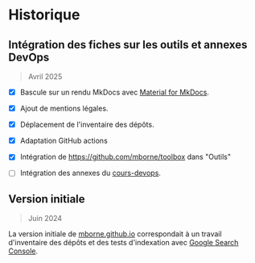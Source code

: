 # Historique

## Intégration des fiches sur les outils et annexes DevOps

> Avril 2025

* [x] Bascule sur un rendu MkDocs avec [Material for MkDocs](https://squidfunk.github.io/mkdocs-material/).
* [x] Ajout de mentions légales.
* [x] Déplacement de l'inventaire des dépôts.
* [x] Adaptation GitHub actions
* [x] Intégration de https://github.com/mborne/toolbox dans "Outils"
* [ ] Intégration des annexes du [cours-devops](https://mborne.github.io/cours-devops).


## Version initiale

> Juin 2024

La version initiale de [mborne.github.io](https://mborne.github.io) correspondait à un travail d'inventaire des dépôts et des tests d'indexation avec [Google Search Console](https://search.google.com/search-console/about).


